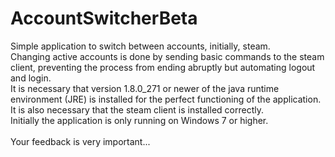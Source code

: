# AccountSwitcherBeta
Simple application to switch between accounts, initially, steam. </br>
Changing active accounts is done by sending basic commands to the steam client, preventing the process from ending abruptly but automating logout and login.</br>
It is necessary that version 1.8.0_271 or newer of the java runtime environment (JRE) is installed for the perfect functioning of the application. </br>
It is also necessary that the steam client is installed correctly. </br>
Initially the application is only running on Windows 7 or higher.</br>
</br>
Your feedback is very important...